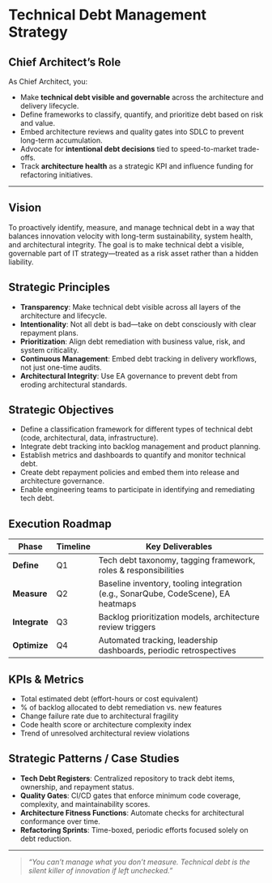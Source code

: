 # Technical Debt Management Strategy

## Chief Architect’s Role

As Chief Architect, you:
- Make **technical debt visible and governable** across the architecture and delivery lifecycle.
- Define frameworks to classify, quantify, and prioritize debt based on risk and value.
- Embed architecture reviews and quality gates into SDLC to prevent long-term accumulation.
- Advocate for **intentional debt decisions** tied to speed-to-market trade-offs.
- Track **architecture health** as a strategic KPI and influence funding for refactoring initiatives.

---

## Vision

To proactively identify, measure, and manage technical debt in a way that balances innovation velocity with long-term sustainability, system health, and architectural integrity. The goal is to make technical debt a visible, governable part of IT strategy—treated as a risk asset rather than a hidden liability.

## Strategic Principles

- **Transparency**: Make technical debt visible across all layers of the architecture and lifecycle.
- **Intentionality**: Not all debt is bad—take on debt consciously with clear repayment plans.
- **Prioritization**: Align debt remediation with business value, risk, and system criticality.
- **Continuous Management**: Embed debt tracking in delivery workflows, not just one-time audits.
- **Architectural Integrity**: Use EA governance to prevent debt from eroding architectural standards.

## Strategic Objectives

- Define a classification framework for different types of technical debt (code, architectural, data, infrastructure).
- Integrate debt tracking into backlog management and product planning.
- Establish metrics and dashboards to quantify and monitor technical debt.
- Create debt repayment policies and embed them into release and architecture governance.
- Enable engineering teams to participate in identifying and remediating tech debt.

## Execution Roadmap

| Phase       | Timeline | Key Deliverables |
|-------------|----------|------------------|
| **Define**   | Q1       | Tech debt taxonomy, tagging framework, roles & responsibilities |
| **Measure**  | Q2       | Baseline inventory, tooling integration (e.g., SonarQube, CodeScene), EA heatmaps |
| **Integrate**| Q3       | Backlog prioritization models, architecture review triggers |
| **Optimize** | Q4       | Automated tracking, leadership dashboards, periodic retrospectives |

## KPIs & Metrics

- Total estimated debt (effort-hours or cost equivalent)
- % of backlog allocated to debt remediation vs. new features
- Change failure rate due to architectural fragility
- Code health score or architecture complexity index
- Trend of unresolved architectural review violations

## Strategic Patterns / Case Studies

- **Tech Debt Registers**: Centralized repository to track debt items, ownership, and repayment status.
- **Quality Gates**: CI/CD gates that enforce minimum code coverage, complexity, and maintainability scores.
- **Architecture Fitness Functions**: Automate checks for architectural conformance over time.
- **Refactoring Sprints**: Time-boxed, periodic efforts focused solely on debt reduction.

---

> _“You can’t manage what you don’t measure. Technical debt is the silent killer of innovation if left unchecked.”_
